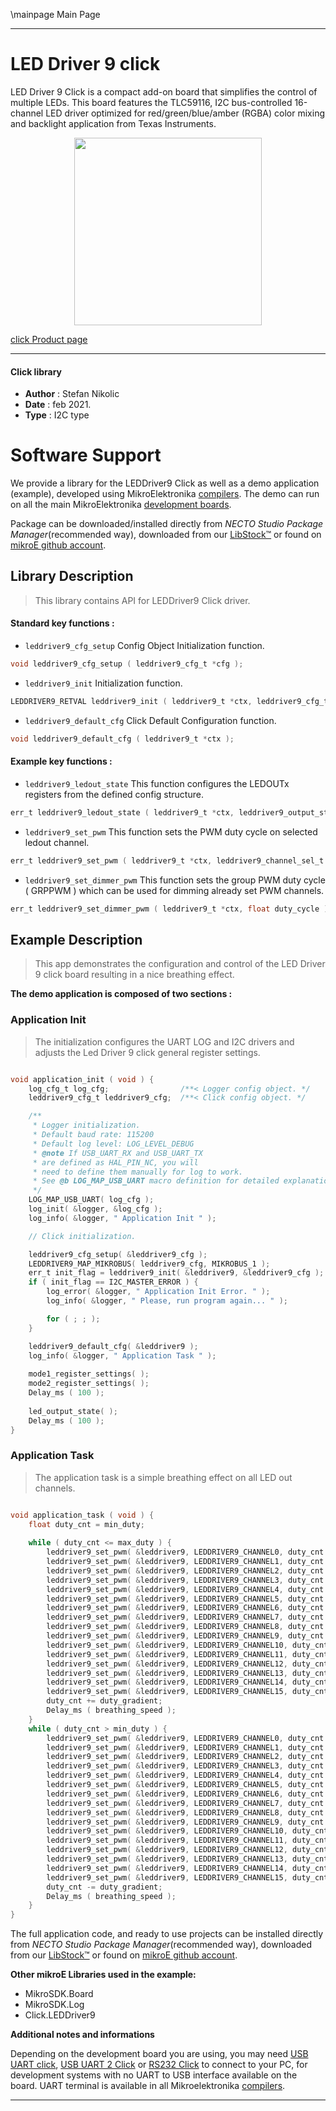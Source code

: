 \mainpage Main Page

---
# LED Driver 9 click

LED Driver 9 Click is a compact add-on board that simplifies the control of multiple LEDs. This board features the TLC59116, I2C bus-controlled 16-channel LED driver optimized for red/green/blue/amber (RGBA) color mixing and backlight application from Texas Instruments.

<p align="center">
  <img src="https://download.mikroe.com/images/click_for_ide/led_driver_9_click.png" height=300px>
</p>

[click Product page](https://www.mikroe.com/led-driver-9-click)

---


#### Click library

- **Author**        : Stefan Nikolic
- **Date**          : feb 2021.
- **Type**          : I2C type


# Software Support

We provide a library for the LEDDriver9 Click
as well as a demo application (example), developed using MikroElektronika
[compilers](https://www.mikroe.com/necto-studio).
The demo can run on all the main MikroElektronika [development boards](https://www.mikroe.com/development-boards).

Package can be downloaded/installed directly from *NECTO Studio Package Manager*(recommended way), downloaded from our [LibStock&trade;](https://libstock.mikroe.com) or found on [mikroE github account](https://github.com/MikroElektronika/mikrosdk_click_v2/tree/master/clicks).

## Library Description

> This library contains API for LEDDriver9 Click driver.

#### Standard key functions :

- `leddriver9_cfg_setup` Config Object Initialization function.
```c
void leddriver9_cfg_setup ( leddriver9_cfg_t *cfg );
```

- `leddriver9_init` Initialization function.
```c
LEDDRIVER9_RETVAL leddriver9_init ( leddriver9_t *ctx, leddriver9_cfg_t *cfg );
```

- `leddriver9_default_cfg` Click Default Configuration function.
```c
void leddriver9_default_cfg ( leddriver9_t *ctx );
```

#### Example key functions :

- `leddriver9_ledout_state` This function configures the LEDOUTx registers from the defined config structure.
```c
err_t leddriver9_ledout_state ( leddriver9_t *ctx, leddriver9_output_state_t *output_state );
```

- `leddriver9_set_pwm` This function sets the PWM duty cycle on selected ledout channel.
```c
err_t leddriver9_set_pwm ( leddriver9_t *ctx, leddriver9_channel_sel_t ch_out, float duty_cycle );
```

- `leddriver9_set_dimmer_pwm` This function sets the group PWM duty cycle ( GRPPWM ) which can be used for dimming already set PWM channels.
```c
err_t leddriver9_set_dimmer_pwm ( leddriver9_t *ctx, float duty_cycle );
```

## Example Description

> This app demonstrates the configuration and control of the LED Driver 9 click board resulting in a nice breathing effect.

**The demo application is composed of two sections :**

### Application Init

> The initialization configures the UART LOG and I2C drivers and adjusts the Led Driver 9 click general register settings.

```c

void application_init ( void ) {
    log_cfg_t log_cfg;                /**< Logger config object. */
    leddriver9_cfg_t leddriver9_cfg;  /**< Click config object. */

    /** 
     * Logger initialization.
     * Default baud rate: 115200
     * Default log level: LOG_LEVEL_DEBUG
     * @note If USB_UART_RX and USB_UART_TX 
     * are defined as HAL_PIN_NC, you will 
     * need to define them manually for log to work. 
     * See @b LOG_MAP_USB_UART macro definition for detailed explanation.
     */
    LOG_MAP_USB_UART( log_cfg );
    log_init( &logger, &log_cfg );
    log_info( &logger, " Application Init " );

    // Click initialization.

    leddriver9_cfg_setup( &leddriver9_cfg );
    LEDDRIVER9_MAP_MIKROBUS( leddriver9_cfg, MIKROBUS_1 );
    err_t init_flag = leddriver9_init( &leddriver9, &leddriver9_cfg );
    if ( init_flag == I2C_MASTER_ERROR ) {
        log_error( &logger, " Application Init Error. " );
        log_info( &logger, " Please, run program again... " );

        for ( ; ; );
    }

    leddriver9_default_cfg( &leddriver9 );
    log_info( &logger, " Application Task " );
    
    mode1_register_settings( );
    mode2_register_settings( );
    Delay_ms ( 100 );
    
    led_output_state( );
    Delay_ms ( 100 );
}

```

### Application Task

> The application task is a simple breathing effect on all LED out channels.

```c

void application_task ( void ) {
    float duty_cnt = min_duty;
    
    while ( duty_cnt <= max_duty ) {
        leddriver9_set_pwm( &leddriver9, LEDDRIVER9_CHANNEL0, duty_cnt );
        leddriver9_set_pwm( &leddriver9, LEDDRIVER9_CHANNEL1, duty_cnt );
        leddriver9_set_pwm( &leddriver9, LEDDRIVER9_CHANNEL2, duty_cnt );
        leddriver9_set_pwm( &leddriver9, LEDDRIVER9_CHANNEL3, duty_cnt );
        leddriver9_set_pwm( &leddriver9, LEDDRIVER9_CHANNEL4, duty_cnt );
        leddriver9_set_pwm( &leddriver9, LEDDRIVER9_CHANNEL5, duty_cnt );
        leddriver9_set_pwm( &leddriver9, LEDDRIVER9_CHANNEL6, duty_cnt );
        leddriver9_set_pwm( &leddriver9, LEDDRIVER9_CHANNEL7, duty_cnt );
        leddriver9_set_pwm( &leddriver9, LEDDRIVER9_CHANNEL8, duty_cnt );
        leddriver9_set_pwm( &leddriver9, LEDDRIVER9_CHANNEL9, duty_cnt );
        leddriver9_set_pwm( &leddriver9, LEDDRIVER9_CHANNEL10, duty_cnt );
        leddriver9_set_pwm( &leddriver9, LEDDRIVER9_CHANNEL11, duty_cnt );
        leddriver9_set_pwm( &leddriver9, LEDDRIVER9_CHANNEL12, duty_cnt );
        leddriver9_set_pwm( &leddriver9, LEDDRIVER9_CHANNEL13, duty_cnt );
        leddriver9_set_pwm( &leddriver9, LEDDRIVER9_CHANNEL14, duty_cnt );
        leddriver9_set_pwm( &leddriver9, LEDDRIVER9_CHANNEL15, duty_cnt );
        duty_cnt += duty_gradient;
        Delay_ms ( breathing_speed );
    }
    while ( duty_cnt > min_duty ) {
        leddriver9_set_pwm( &leddriver9, LEDDRIVER9_CHANNEL0, duty_cnt );
        leddriver9_set_pwm( &leddriver9, LEDDRIVER9_CHANNEL1, duty_cnt );
        leddriver9_set_pwm( &leddriver9, LEDDRIVER9_CHANNEL2, duty_cnt );
        leddriver9_set_pwm( &leddriver9, LEDDRIVER9_CHANNEL3, duty_cnt );
        leddriver9_set_pwm( &leddriver9, LEDDRIVER9_CHANNEL4, duty_cnt );
        leddriver9_set_pwm( &leddriver9, LEDDRIVER9_CHANNEL5, duty_cnt );
        leddriver9_set_pwm( &leddriver9, LEDDRIVER9_CHANNEL6, duty_cnt );
        leddriver9_set_pwm( &leddriver9, LEDDRIVER9_CHANNEL7, duty_cnt );
        leddriver9_set_pwm( &leddriver9, LEDDRIVER9_CHANNEL8, duty_cnt );
        leddriver9_set_pwm( &leddriver9, LEDDRIVER9_CHANNEL9, duty_cnt );
        leddriver9_set_pwm( &leddriver9, LEDDRIVER9_CHANNEL10, duty_cnt );
        leddriver9_set_pwm( &leddriver9, LEDDRIVER9_CHANNEL11, duty_cnt );
        leddriver9_set_pwm( &leddriver9, LEDDRIVER9_CHANNEL12, duty_cnt );
        leddriver9_set_pwm( &leddriver9, LEDDRIVER9_CHANNEL13, duty_cnt );
        leddriver9_set_pwm( &leddriver9, LEDDRIVER9_CHANNEL14, duty_cnt );
        leddriver9_set_pwm( &leddriver9, LEDDRIVER9_CHANNEL15, duty_cnt );
        duty_cnt -= duty_gradient;
        Delay_ms ( breathing_speed );
    }
}

```

The full application code, and ready to use projects can be installed directly from *NECTO Studio Package Manager*(recommended way), downloaded from our [LibStock&trade;](https://libstock.mikroe.com) or found on [mikroE github account](https://github.com/MikroElektronika/mikrosdk_click_v2/tree/master/clicks).

**Other mikroE Libraries used in the example:**

- MikroSDK.Board
- MikroSDK.Log
- Click.LEDDriver9

**Additional notes and informations**

Depending on the development board you are using, you may need
[USB UART click](https://www.mikroe.com/usb-uart-click),
[USB UART 2 Click](https://www.mikroe.com/usb-uart-2-click) or
[RS232 Click](https://www.mikroe.com/rs232-click) to connect to your PC, for
development systems with no UART to USB interface available on the board. UART
terminal is available in all Mikroelektronika
[compilers](https://shop.mikroe.com/compilers).

---
